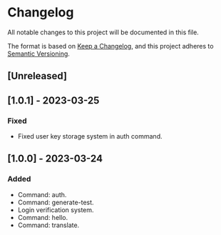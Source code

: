 # Changelog

All notable changes to this project will be documented in this file.

The format is based on [Keep a Changelog](https://keepachangelog.com/en/1.0.0/),
and this project adheres to [Semantic Versioning](https://semver.org/spec/v2.0.0.html).

## [Unreleased]

## [1.0.1] - 2023-03-25

### Fixed

- Fixed user key storage system in auth command.

## [1.0.0] - 2023-03-24

### Added

- Command: auth.
- Command: generate-test.
- Login verification system.
- Command: hello.
- Command: translate.
